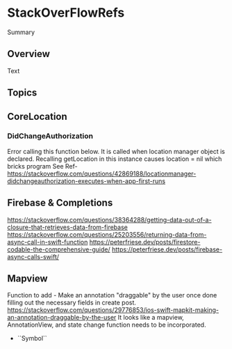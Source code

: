 # StackOverFlowRefs

<!--@START_MENU_TOKEN@-->Summary<!--@END_MENU_TOKEN@-->

## Overview

<!--@START_MENU_TOKEN@-->Text<!--@END_MENU_TOKEN@-->

## Topics

## CoreLocation

### DidChangeAuthorization
Error calling this function below. It is called when location manager object is declared.
Recalling getLocation in this instance causes location = nil which bricks program
See Ref- https://stackoverflow.com/questions/42869188/locationmanager-didchangeauthorization-executes-when-app-first-runs
 
## Firebase & Completions
https://stackoverflow.com/questions/38364288/getting-data-out-of-a-closure-that-retrieves-data-from-firebase
https://stackoverflow.com/questions/25203556/returning-data-from-async-call-in-swift-function
https://peterfriese.dev/posts/firestore-codable-the-comprehensive-guide/
https://peterfriese.dev/posts/firebase-async-calls-swift/


## Mapview
Function to add - Make an annotation "draggable" by the user once done filling out the necessary fields in create post.
https://stackoverflow.com/questions/29776853/ios-swift-mapkit-making-an-annotation-draggable-by-the-user
It looks like a mapview, AnnotationView, and state change function needs to be incorporated. 
- <!--@START_MENU_TOKEN@-->``Symbol``<!--@END_MENU_TOKEN@-->

